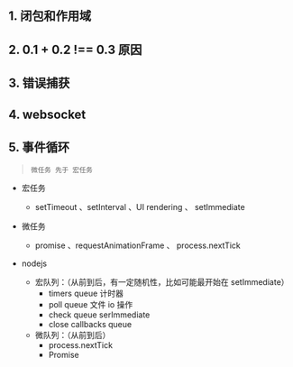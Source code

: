 ## 1. 闭包和作用域

## 2. 0.1 + 0.2 !== 0.3 原因

## 3. 错误捕获

## 4. websocket

## 5. 事件循环

> `微任务 先于 宏任务`

- 宏任务
  - setTimeout 、setInterval 、UI rendering 、 setImmediate
- 微任务

  - promise 、requestAnimationFrame 、 process.nextTick

- nodejs
  - 宏队列：（从前到后，有一定随机性，比如可能最开始在 setImmediate）
    - timers queue 计时器
    - poll queue 文件 io 操作
    - check queue serImmediate
    - close callbacks queue
  - 微队列：（从前到后）
    - process.nextTick
    - Promise
